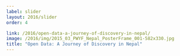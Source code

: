 ```yaml
---
label: slider
layout: 2016/slider
order: 4

link: /2016/open-data-a-journey-of-discovery-in-nepal/
image: /2016/img/2015_03_PWYF_Nepal_PosterFrame_001-582x330.jpg
title: "Open Data: A Journey of Discovery in Nepal"
---
```

